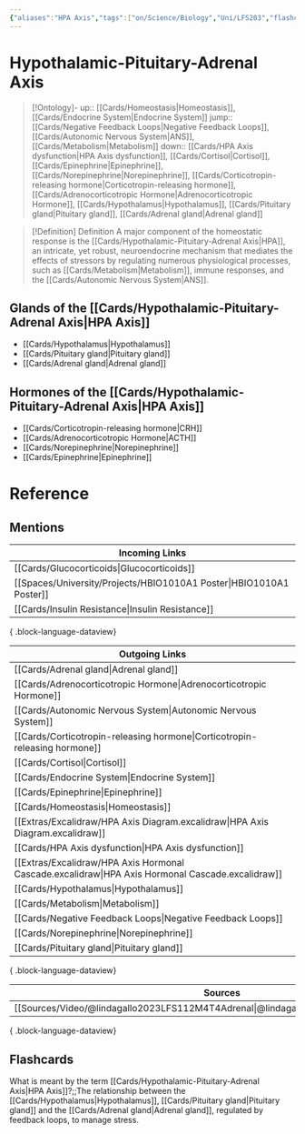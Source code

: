 ```yaml
---
{"aliases":"HPA Axis","tags":["on/Science/Biology","Uni/LFS203","flashcards/LFS203"],"date created":"2022-11-28 Mon","edited":"2023-04-06 Thu","dg-publish":true,"permalink":"/cards/hypothalamic-pituitary-adrenal-axis/","dgPassFrontmatter":true}
---
```


# Hypothalamic-Pituitary-Adrenal Axis

> [!Ontology]-
> up:: [[Cards/Homeostasis\|Homeostasis]], [[Cards/Endocrine System\|Endocrine System]]
> jump:: [[Cards/Negative Feedback Loops\|Negative Feedback Loops]], [[Cards/Autonomic Nervous System\|ANS]], [[Cards/Metabolism\|Metabolism]]
> down:: [[Cards/HPA Axis dysfunction\|HPA Axis dysfunction]], [[Cards/Cortisol\|Cortisol]], [[Cards/Epinephrine\|Epinephrine]], [[Cards/Norepinephrine\|Norepinephrine]], [[Cards/Corticotropin-releasing hormone\|Corticotropin-releasing hormone]], [[Cards/Adrenocorticotropic Hormone\|Adrenocorticotropic Hormone]], [[Cards/Hypothalamus\|Hypothalamus]], [[Cards/Pituitary gland\|Pituitary gland]], [[Cards/Adrenal gland\|Adrenal gland]]

> [!Definition] Definition
> A major component of the homeostatic response is the [[Cards/Hypothalamic-Pituitary-Adrenal Axis\|HPA]], an intricate, yet robust, neuroendocrine mechanism that mediates the effects of stressors by regulating numerous physiological processes, such as [[Cards/Metabolism\|Metabolism]], immune responses, and the [[Cards/Autonomic Nervous System\|ANS]].

<style> .container {font-family: sans-serif; text-align: center;} .button-wrapper button {z-index: 1;height: 40px; width: 100px; margin: 10px;padding: 5px;} .excalidraw .App-menu_top .buttonList { display: flex;} .excalidraw-wrapper { height: 800px; margin: 50px; position: relative;} :root[dir="ltr"] .excalidraw .layer-ui__wrapper .zen-mode-transition.App-menu_bottom--transition-left {transform: none;} </style><script src="https://cdn.jsdelivr.net/npm/react@17/umd/react.production.min.js"></script><script src="https://cdn.jsdelivr.net/npm/react-dom@17/umd/react-dom.production.min.js"></script><script type="text/javascript" src="https://cdn.jsdelivr.net/npm/@excalidraw/excalidraw@0/dist/excalidraw.production.min.js"></script><div id="HPA_Axis_Diagramexcalidraw.md1"></div><script>(function(){const InitialData={"type":"excalidraw","version":2,"source":"https://github.com/zsviczian/obsidian-excalidraw-plugin/releases/tag/2.0.18","elements":[{"type":"rectangle","version":284,"versionNonce":2032836734,"isDeleted":false,"id":"QOSTgJCF","fillStyle":"hachure","strokeWidth":1,"strokeStyle":"solid","roughness":1,"opacity":100,"angle":0,"x":-437.9992897727273,"y":-20.275074351917624,"strokeColor":"#1e1e1e","backgroundColor":"#a5d8ff","width":161.00390625,"height":59.61505681818181,"seed":1073791678,"groupIds":["GR4yJKMAbNvC2OOiKVUIG"],"frameId":null,"roundness":{"type":3},"boundElements":[{"id":"BqfgmuyKWg2zTLJ2cfhtz","type":"arrow"},{"id":"10D3DZW4syrq7oFHUvaqP","type":"arrow"}],"updated":1688803990544,"link":null,"locked":false},{"type":"text","version":105,"versionNonce":468222,"isDeleted":false,"id":"sxsEPp60","fillStyle":"hachure","strokeWidth":1,"strokeStyle":"solid","roughness":1,"opacity":100,"angle":0,"x":-426.51207386363643,"y":-1.340198863636374,"strokeColor":"#1e1e1e","backgroundColor":"transparent","width":129.33987426757812,"height":25,"seed":19098,"groupIds":["GR4yJKMAbNvC2OOiKVUIG"],"frameId":null,"roundness":null,"boundElements":[],"updated":1688803391516,"link":"[[Cards/Hypothalamus\|Hypothalamus]]","locked":false,"fontSize":20,"fontFamily":1,"text":"Hypothalamus","rawText":"[[Cards/Hypothalamus\|Hypothalamus]]","textAlign":"left","verticalAlign":"top","containerId":null,"originalText":"Hypothalamus","lineHeight":1.25,"baseline":16},{"type":"rectangle","version":128,"versionNonce":1327032126,"isDeleted":false,"id":"tzP5LW73oo-2VzT10_iix","fillStyle":"hachure","strokeWidth":1,"strokeStyle":"solid","roughness":1,"opacity":100,"angle":0,"x":-191.28335982179857,"y":-21.18600919169654,"strokeColor":"#1e1e1e","backgroundColor":"#a5d8ff","width":181.98691592116597,"height":59.439235609191996,"seed":175536254,"groupIds":["c3VvWs3DpJOq08RRGsjCB"],"frameId":null,"roundness":{"type":3},"boundElements":[{"id":"BqfgmuyKWg2zTLJ2cfhtz","type":"arrow"},{"id":"BcGV-GFkRlf5wdWeb9hvZ","type":"arrow"},{"id":"BN2bJzLvD3f1D8Bxo-GSw","type":"arrow"}],"updated":1688803977135,"link":null,"locked":false},{"type":"text","version":90,"versionNonce":2143436222,"isDeleted":false,"id":"gUkd1Rn3","fillStyle":"hachure","strokeWidth":1,"strokeStyle":"solid","roughness":1,"opacity":100,"angle":0,"x":-176.6997812735567,"y":-2.4456597686461805,"strokeColor":"#1e1e1e","backgroundColor":"transparent","width":146.59986877441406,"height":25,"seed":39754,"groupIds":["c3VvWs3DpJOq08RRGsjCB"],"frameId":null,"roundness":null,"boundElements":[],"updated":1688803446309,"link":"[[Cards/Pituitary gland\|Pituitary gland]]","locked":false,"fontSize":20,"fontFamily":1,"text":"Pituitary gland","rawText":"[[Cards/Pituitary gland\|Pituitary gland]]","textAlign":"left","verticalAlign":"top","containerId":null,"originalText":"Pituitary gland","lineHeight":1.25,"baseline":16},{"type":"arrow","version":101,"versionNonce":1108325118,"isDeleted":false,"id":"BqfgmuyKWg2zTLJ2cfhtz","fillStyle":"hachure","strokeWidth":2,"strokeStyle":"solid","roughness":1,"opacity":100,"angle":0,"x":-273.19105793028587,"y":11.836669505639122,"strokeColor":"#1e1e1e","backgroundColor":"transparent","width":78.16937909437263,"height":0.781040449123168,"seed":876635710,"groupIds":[],"frameId":null,"roundness":{"type":2},"boundElements":[],"updated":1688803462962,"link":null,"locked":false,"startBinding":{"elementId":"QOSTgJCF","focus":0.10278931267283874,"gap":3.804325592441444},"endBinding":{"elementId":"tzP5LW73oo-2VzT10_iix","focus":-0.051438347681226015,"gap":3.7383190141146656},"lastCommittedPoint":null,"startArrowhead":null,"endArrowhead":"arrow","points":[[0,0],[78.16937909437263,-0.781040449123168]]},{"type":"rectangle","version":363,"versionNonce":1448835298,"isDeleted":false,"id":"gEk57EOvtFKlBN5WyyVlp","fillStyle":"hachure","strokeWidth":1,"strokeStyle":"solid","roughness":1,"opacity":100,"angle":0,"x":96.23431488105433,"y":-23.388309057487078,"strokeColor":"#1e1e1e","backgroundColor":"#a5d8ff","width":181.98691592116597,"height":59.439235609191996,"seed":869964670,"groupIds":["ibmPso0bWizYlMMs0-SIJ","7_Lm2cu_oK2UJfn4zua8A"],"frameId":null,"roundness":{"type":3},"boundElements":[{"id":"BcGV-GFkRlf5wdWeb9hvZ","type":"arrow"},{"id":"10D3DZW4syrq7oFHUvaqP","type":"arrow"},{"id":"BN2bJzLvD3f1D8Bxo-GSw","type":"arrow"}],"updated":1688804055978,"link":null,"locked":false},{"type":"text","version":229,"versionNonce":732333758,"isDeleted":false,"id":"9qITZuAU","fillStyle":"hachure","strokeWidth":1,"strokeStyle":"solid","roughness":1,"opacity":100,"angle":0,"x":120.37890751308402,"y":-4.4724026143005915,"strokeColor":"#1e1e1e","backgroundColor":"transparent","width":131.31991577148438,"height":25,"seed":65580,"groupIds":["7_Lm2cu_oK2UJfn4zua8A"],"frameId":null,"roundness":null,"boundElements":[],"updated":1688804055978,"link":"[[Cards/Adrenal gland\|Adrenal gland]]","locked":false,"fontSize":20,"fontFamily":1,"text":"Adrenal gland","rawText":"[[Cards/Adrenal gland\|Adrenal gland]]","textAlign":"left","verticalAlign":"top","containerId":null,"originalText":"Adrenal gland","lineHeight":1.25,"baseline":16},{"type":"arrow","version":159,"versionNonce":134089890,"isDeleted":false,"id":"BcGV-GFkRlf5wdWeb9hvZ","fillStyle":"hachure","strokeWidth":2,"strokeStyle":"solid","roughness":1,"opacity":100,"angle":0,"x":-5.690944252931445,"y":8.294736754177189,"strokeColor":"#1e1e1e","backgroundColor":"transparent","width":99.55892175782401,"height":0.8056282121374654,"seed":340768318,"groupIds":[],"frameId":null,"roundness":{"type":2},"boundElements":[],"updated":1688804055978,"link":null,"locked":false,"startBinding":{"elementId":"tzP5LW73oo-2VzT10_iix","focus":-0.017459055977019772,"gap":3.6054996477011514},"endBinding":{"elementId":"gEk57EOvtFKlBN5WyyVlp","focus":-0.115725270570114,"gap":2.3663373761617663},"lastCommittedPoint":null,"startArrowhead":null,"endArrowhead":"arrow","points":[[0,0],[99.55892175782401,0.8056282121374654]]},{"type":"arrow","version":760,"versionNonce":137365118,"isDeleted":false,"id":"10D3DZW4syrq7oFHUvaqP","fillStyle":"hachure","strokeWidth":2,"strokeStyle":"solid","roughness":1,"opacity":100,"angle":0,"x":184.02075941029176,"y":-31.003873720536667,"strokeColor":"#1e1e1e","backgroundColor":"transparent","width":553.1347950970721,"height":117.61313650847683,"seed":534009762,"groupIds":[],"frameId":null,"roundness":{"type":2},"boundElements":[],"updated":1688804055978,"link":null,"locked":false,"startBinding":{"elementId":"gEk57EOvtFKlBN5WyyVlp","focus":0.5112184594359541,"gap":7.615564663049582},"endBinding":{"elementId":"QOSTgJCF","focus":-0.6023014692337738,"gap":2.219255038010772},"lastCommittedPoint":null,"startArrowhead":null,"endArrowhead":"arrow","points":[[0,0],[-245.0155999336974,-109.10359217786856],[-553.1347950970721,8.509544330608271]]},{"type":"arrow","version":254,"versionNonce":1469589602,"isDeleted":false,"id":"BN2bJzLvD3f1D8Bxo-GSw","fillStyle":"hachure","strokeWidth":2,"strokeStyle":"solid","roughness":1,"opacity":100,"angle":0,"x":155.9923610908129,"y":-25.610739140120316,"strokeColor":"#1e1e1e","backgroundColor":"transparent","width":264.35262008000217,"height":83.61070705861363,"seed":1930490594,"groupIds":[],"frameId":null,"roundness":{"type":2},"boundElements":[],"updated":1688804055978,"link":null,"locked":false,"startBinding":{"elementId":"gEk57EOvtFKlBN5WyyVlp","focus":0.2671793328537678,"gap":2.222430082633224},"endBinding":{"elementId":"tzP5LW73oo-2VzT10_iix","focus":-0.3155518578980692,"gap":2.7678907473762706},"lastCommittedPoint":null,"startArrowhead":null,"endArrowhead":"arrow","points":[[0,0],[-189.66626667231566,-81.95386785756612],[-264.35262008000217,1.6568392010475037]]},{"type":"text","version":552,"versionNonce":920007102,"isDeleted":false,"id":"jojEf4jY","fillStyle":"hachure","strokeWidth":1,"strokeStyle":"solid","roughness":1,"opacity":100,"angle":0.49338217476050517,"x":-5.338547706616907,"y":-132.10304441394854,"strokeColor":"#1e1e1e","backgroundColor":"transparent","width":145.82391357421875,"height":20,"seed":44758,"groupIds":[],"frameId":null,"roundness":null,"boundElements":[],"updated":1688803823067,"link":"[[Cards/Negative Feedback Loops\|Negative Feedback Loops]]","locked":false,"fontSize":16,"fontFamily":1,"text":"Negative Feedback","rawText":"[[Cards/Negative Feedback Loops\|Negative Feedback]]","textAlign":"left","verticalAlign":"top","containerId":null,"originalText":"Negative Feedback","lineHeight":1.25,"baseline":14},{"type":"text","version":962,"versionNonce":258114942,"isDeleted":false,"id":"WXwJFGlb","fillStyle":"hachure","strokeWidth":1,"strokeStyle":"solid","roughness":1,"opacity":100,"angle":0,"x":-73.63209797605185,"y":-64.06556801306412,"strokeColor":"#1e1e1e","backgroundColor":"transparent","width":145.82391357421875,"height":20,"seed":1390758398,"groupIds":[],"frameId":null,"roundness":null,"boundElements":[],"updated":1688803843167,"link":"[[Cards/Negative Feedback Loops\|Negative Feedback Loops]]","locked":false,"fontSize":16,"fontFamily":1,"text":"Negative Feedback","rawText":"[[Cards/Negative Feedback Loops\|Negative Feedback]]","textAlign":"left","verticalAlign":"top","containerId":null,"originalText":"Negative Feedback","lineHeight":1.25,"baseline":14},{"type":"text","version":245,"versionNonce":1303411170,"isDeleted":false,"id":"POelvM8s","fillStyle":"hachure","strokeWidth":1,"strokeStyle":"solid","roughness":1,"opacity":100,"angle":0,"x":-257.6085362252355,"y":25.034605008755307,"strokeColor":"#a5d8ff","backgroundColor":"transparent","width":29.967971801757812,"height":20,"seed":53529,"groupIds":[],"frameId":null,"roundness":null,"boundElements":[],"updated":1688804034003,"link":"[[Cards/Corticotropin-releasing hormone\|Corticotropin-releasing hormone]]","locked":false,"fontSize":16,"fontFamily":1,"text":"CRH","rawText":"[[Cards/Corticotropin-releasing hormone\|CRH]]","textAlign":"left","verticalAlign":"top","containerId":null,"originalText":"CRH","lineHeight":1.25,"baseline":14},{"type":"text","version":74,"versionNonce":1302181246,"isDeleted":false,"id":"CK7Sg1IS","fillStyle":"hachure","strokeWidth":1,"strokeStyle":"solid","roughness":1,"opacity":100,"angle":0,"x":11.691598528733266,"y":19.124095620270452,"strokeColor":"#a5d8ff","backgroundColor":"transparent","width":42.47996520996094,"height":20,"seed":2896,"groupIds":[],"frameId":null,"roundness":null,"boundElements":[],"updated":1688804042859,"link":"[[Cards/Adrenocorticotropic Hormone\|Adrenocorticotropic hormone]]","locked":false,"fontSize":16,"fontFamily":1,"text":"ACTH","rawText":"[[Cards/Adrenocorticotropic Hormone\|ACTH]]","textAlign":"left","verticalAlign":"top","containerId":null,"originalText":"ACTH","lineHeight":1.25,"baseline":14}],"appState":{"theme":"dark","viewBackgroundColor":"#ffffff","currentItemStrokeColor":"#a5d8ff","currentItemBackgroundColor":"#a5d8ff","currentItemFillStyle":"hachure","currentItemStrokeWidth":2,"currentItemStrokeStyle":"solid","currentItemRoughness":1,"currentItemOpacity":100,"currentItemFontFamily":1,"currentItemFontSize":16,"currentItemTextAlign":"left","currentItemStartArrowhead":null,"currentItemEndArrowhead":"arrow","scrollX":467.9221400051888,"scrollY":402.6601756020984,"zoom":{"value":1},"currentItemRoundness":"round","gridSize":null,"gridColor":{"Bold":"#C9C9C9FF","Regular":"#EDEDEDFF"},"currentStrokeOptions":null,"previousGridSize":null,"frameRendering":{"enabled":true,"clip":true,"name":true,"outline":true}},"files":{}};InitialData.scrollToContent=true;App=()=>{const e=React.useRef(null),t=React.useRef(null),[n,i]=React.useState({width:void 0,height:void 0});return React.useEffect(()=>{i({width:t.current.getBoundingClientRect().width,height:t.current.getBoundingClientRect().height});const e=()=>{i({width:t.current.getBoundingClientRect().width,height:t.current.getBoundingClientRect().height})};return window.addEventListener("resize",e),()=>window.removeEventListener("resize",e)},[t]),React.createElement(React.Fragment,null,React.createElement("div",{className:"excalidraw-wrapper",ref:t},React.createElement(ExcalidrawLib.Excalidraw,{ref:e,width:n.width,height:n.height,initialData:InitialData,viewModeEnabled:!0,zenModeEnabled:!0,gridModeEnabled:!1})))},excalidrawWrapper=document.getElementById("HPA_Axis_Diagramexcalidraw.md1");ReactDOM.render(React.createElement(App),excalidrawWrapper);})();</script>

## Glands of the [[Cards/Hypothalamic-Pituitary-Adrenal Axis\|HPA Axis]]

- [[Cards/Hypothalamus\|Hypothalamus]]
- [[Cards/Pituitary gland\|Pituitary gland]]
- [[Cards/Adrenal gland\|Adrenal gland]]

## Hormones of the [[Cards/Hypothalamic-Pituitary-Adrenal Axis\|HPA Axis]]

<div id="HPA_Axis_Hormonal_Cascadeexcalidraw.md2"></div><script>(function(){const InitialData={"type":"excalidraw","version":2,"source":"https://github.com/zsviczian/obsidian-excalidraw-plugin/releases/tag/2.1.0","elements":[{"type":"rectangle","version":434,"versionNonce":669634519,"isDeleted":false,"id":"Bz7oFyMRvhAOcK2qCTCvL","fillStyle":"hachure","strokeWidth":2,"strokeStyle":"solid","roughness":1,"opacity":100,"angle":0,"x":-520,"y":-360,"strokeColor":"#1e1e1e","backgroundColor":"#a5d8ff","width":339.71688165288447,"height":115,"seed":2000854713,"groupIds":[],"frameId":null,"roundness":{"type":3},"boundElements":[{"type":"text","id":"hfifAquV"},{"id":"MQU9h5-Xqq378wxAwndgo","type":"arrow"}],"updated":1711961071805,"link":null,"locked":false},{"type":"text","version":320,"versionNonce":1765651287,"isDeleted":false,"id":"hfifAquV","fillStyle":"solid","strokeWidth":1,"strokeStyle":"solid","roughness":1,"opacity":100,"angle":0,"x":-501.2154727477765,"y":-337.5,"strokeColor":"#1e1e1e","backgroundColor":"transparent","width":302.1478271484375,"height":70,"seed":96453,"groupIds":[],"frameId":null,"roundness":{"type":1},"boundElements":[],"updated":1711961065712,"link":"[[Cards/Corticotropin-releasing hormone\|Corticotropin-releasing hormone]]","locked":false,"fontSize":28,"fontFamily":1,"text":"Corticotropin-releasing\nhormone","rawText":"[[Cards/Corticotropin-releasing hormone\|Corticotropin-releasing hormone]]","textAlign":"center","verticalAlign":"middle","containerId":"Bz7oFyMRvhAOcK2qCTCvL","originalText":"Corticotropin-releasing hormone","lineHeight":1.25},{"type":"rectangle","version":219,"versionNonce":1647636887,"isDeleted":false,"id":"uHuPDVzdiQaM6KYxDXkk2","fillStyle":"hachure","strokeWidth":2,"strokeStyle":"solid","roughness":1,"opacity":100,"angle":0,"x":-465.31610577839365,"y":-122.56682884596177,"strokeColor":"#1e1e1e","backgroundColor":"#a5d8ff","width":243.69802856445312,"height":60.5062255859375,"seed":1888005913,"groupIds":[],"frameId":null,"roundness":{"type":3},"boundElements":[{"type":"text","id":"VULc0DnJ"},{"id":"NFOfeG5MmP3v1elJ-MxMg","type":"arrow"},{"id":"JVdOfwIzwVPjOXbnhmPbE","type":"arrow"},{"id":"MQU9h5-Xqq378wxAwndgo","type":"arrow"}],"updated":1711961109421,"link":null,"locked":false},{"type":"text","version":145,"versionNonce":2079368887,"isDeleted":false,"id":"VULc0DnJ","fillStyle":"solid","strokeWidth":1,"strokeStyle":"solid","roughness":1,"opacity":100,"angle":0,"x":-380.63708203571787,"y":-109.81371605299302,"strokeColor":"#1e1e1e","backgroundColor":"transparent","width":74.33998107910156,"height":35,"seed":7893,"groupIds":[],"frameId":null,"roundness":{"type":1},"boundElements":[],"updated":1711961109421,"link":"[[Cards/Adrenocorticotropic Hormone\|Adrenocorticotropic hormone]]","locked":false,"fontSize":28,"fontFamily":1,"text":"ACTH","rawText":"[[Cards/Adrenocorticotropic Hormone\|ACTH]]","textAlign":"center","verticalAlign":"middle","containerId":"uHuPDVzdiQaM6KYxDXkk2","originalText":"ACTH","lineHeight":1.25},{"type":"rectangle","version":719,"versionNonce":668245591,"isDeleted":false,"id":"11vRtk8lwzz92HCV8qCER","fillStyle":"hachure","strokeWidth":2,"strokeStyle":"solid","roughness":1,"opacity":100,"angle":0,"x":-272.5262309543135,"y":32.97166654946079,"strokeColor":"#1e1e1e","backgroundColor":"#a5d8ff","width":214.63378001220042,"height":80,"seed":1892530135,"groupIds":[],"frameId":null,"roundness":{"type":3},"boundElements":[{"type":"text","id":"mW2xlomu"},{"id":"NFOfeG5MmP3v1elJ-MxMg","type":"arrow"}],"updated":1711961084279,"link":null,"locked":false},{"type":"text","version":656,"versionNonce":163842169,"isDeleted":false,"id":"mW2xlomu","fillStyle":"solid","strokeWidth":1,"strokeStyle":"solid","roughness":1,"opacity":100,"angle":0,"x":-256.9232768002641,"y":55.47166654946079,"strokeColor":"#1e1e1e","backgroundColor":"transparent","width":183.42787170410156,"height":35,"seed":1075225847,"groupIds":[],"frameId":null,"roundness":{"type":1},"boundElements":[],"updated":1711960958609,"link":"[[Cards/Norepinephrine\|Norepinephrine]]","locked":false,"fontSize":28,"fontFamily":1,"text":"Norepinephrine","rawText":"[[Cards/Norepinephrine\|Norepinephrine]]","textAlign":"center","verticalAlign":"middle","containerId":"11vRtk8lwzz92HCV8qCER","originalText":"Norepinephrine","lineHeight":1.25},{"type":"rectangle","version":820,"versionNonce":185622521,"isDeleted":false,"id":"K8Q3o95dH0JUEv0nGs8PT","fillStyle":"hachure","strokeWidth":2,"strokeStyle":"solid","roughness":1,"opacity":100,"angle":0,"x":-600,"y":40,"strokeColor":"#1e1e1e","backgroundColor":"#a5d8ff","width":163.43759216962738,"height":80,"seed":911664537,"groupIds":[],"frameId":null,"roundness":{"type":3},"boundElements":[{"type":"text","id":"TFBdXNkM"},{"id":"JVdOfwIzwVPjOXbnhmPbE","type":"arrow"}],"updated":1711961081316,"link":null,"locked":false},{"type":"text","version":759,"versionNonce":814235545,"isDeleted":false,"id":"TFBdXNkM","fillStyle":"solid","strokeWidth":1,"strokeStyle":"solid","roughness":1,"opacity":100,"angle":0,"x":-588.9811474576668,"y":62.5,"strokeColor":"#1e1e1e","backgroundColor":"transparent","width":141.39988708496094,"height":35,"seed":1970850425,"groupIds":[],"frameId":null,"roundness":{"type":1},"boundElements":[],"updated":1711961077691,"link":"[[Cards/Epinephrine\|Epinephrine]]","locked":false,"fontSize":28,"fontFamily":1,"text":"Epinephrine","rawText":"[[Cards/Epinephrine\|Epinephrine]]","textAlign":"center","verticalAlign":"middle","containerId":"K8Q3o95dH0JUEv0nGs8PT","originalText":"Epinephrine","lineHeight":1.25},{"type":"arrow","version":842,"versionNonce":1511333015,"isDeleted":false,"id":"NFOfeG5MmP3v1elJ-MxMg","fillStyle":"solid","strokeWidth":2,"strokeStyle":"solid","roughness":1,"opacity":100,"angle":0,"x":-345.5006564812428,"y":-61.060603260024266,"strokeColor":"#1e1e1e","backgroundColor":"transparent","width":161.9058990035192,"height":91.72342111868238,"seed":157264151,"groupIds":[],"frameId":null,"roundness":{"type":2},"boundElements":[{"type":"text","id":"Hkb6UzSY"}],"updated":1711961169515,"link":null,"locked":false,"startBinding":{"elementId":"uHuPDVzdiQaM6KYxDXkk2","gap":1,"focus":0.32639052424694054},"endBinding":{"elementId":"11vRtk8lwzz92HCV8qCER","gap":2.3088486908026766,"focus":0.31640754843929786},"lastCommittedPoint":null,"startArrowhead":null,"endArrowhead":"arrow","points":[[0,0],[161.9058990035192,91.72342111868238]]},{"type":"arrow","version":1064,"versionNonce":583672535,"isDeleted":false,"id":"JVdOfwIzwVPjOXbnhmPbE","fillStyle":"solid","strokeWidth":2,"strokeStyle":"solid","roughness":1,"opacity":100,"angle":0,"x":-357.89411046950363,"y":-60.165373434330874,"strokeColor":"#1e1e1e","backgroundColor":"transparent","width":151.6629647147289,"height":97.37893211744611,"seed":1771638265,"groupIds":[],"frameId":null,"roundness":{"type":2},"boundElements":[{"type":"text","id":"jxbynbCx"}],"updated":1711961169515,"link":null,"locked":false,"startBinding":{"elementId":"uHuPDVzdiQaM6KYxDXkk2","gap":1.8952298256933773,"focus":-0.21094384286495363},"endBinding":{"elementId":"K8Q3o95dH0JUEv0nGs8PT","gap":2.7864413168847477,"focus":-0.40213125238917213},"lastCommittedPoint":null,"startArrowhead":null,"endArrowhead":"arrow","points":[[0,0],[-151.6629647147289,97.37893211744611]]},{"type":"arrow","version":917,"versionNonce":1361020503,"isDeleted":false,"id":"MQU9h5-Xqq378wxAwndgo","fillStyle":"solid","strokeWidth":2,"strokeStyle":"solid","roughness":1,"opacity":100,"angle":0,"x":-343.4618842814299,"y":-242.55748240026472,"strokeColor":"#1e1e1e","backgroundColor":"transparent","width":15.125030440738499,"height":114.2105040649401,"seed":86540407,"groupIds":[],"frameId":null,"roundness":{"type":2},"boundElements":[{"type":"text","id":"FpkHsgHe"}],"updated":1711961169515,"link":null,"locked":false,"startBinding":{"elementId":"Bz7oFyMRvhAOcK2qCTCvL","gap":2.4425175997352824,"focus":-0.08074922318437264},"endBinding":{"elementId":"uHuPDVzdiQaM6KYxDXkk2","gap":5.780149489362856,"focus":-0.15883563248464871},"lastCommittedPoint":null,"startArrowhead":null,"endArrowhead":"arrow","points":[[0,0],[-5.494954902742677,43.18598467129496],[-15.125030440738499,114.2105040649401]]},{"type":"text","version":13,"versionNonce":484821623,"isDeleted":false,"id":"FpkHsgHe","fillStyle":"solid","strokeWidth":1,"strokeStyle":"solid","roughness":1,"opacity":100,"angle":0,"x":-407.59224419251314,"y":-202.98752975463867,"strokeColor":"#1e1e1e","backgroundColor":"transparent","width":125.80790710449219,"height":40,"seed":3655,"groupIds":[],"frameId":null,"roundness":{"type":1},"boundElements":[],"updated":1711961169513,"link":"[[Cards/Hypothalamus\|Hypothalamus]]","locked":false,"fontSize":16,"fontFamily":1,"text":"Hypothalamus ->\nPituitary gland","rawText":"[[Cards/Hypothalamus\|Hypothalamus]] -> [[Cards/Pituitary gland\|Pituitary gland]]","textAlign":"center","verticalAlign":"middle","containerId":"MQU9h5-Xqq378wxAwndgo","originalText":"Hypothalamus -> Pituitary gland","lineHeight":1.25},{"type":"text","version":6,"versionNonce":1172482519,"isDeleted":false,"id":"Hkb6UzSY","fillStyle":"solid","strokeWidth":1,"strokeStyle":"solid","roughness":1,"opacity":100,"angle":0,"x":-350.0770387740562,"y":-51.967600682655245,"strokeColor":"#1e1e1e","backgroundColor":"transparent","width":139.61590576171875,"height":40,"seed":96174,"groupIds":[],"frameId":null,"roundness":{"type":1},"boundElements":[],"updated":1711961169514,"link":"[[Cards/Pituitary gland\|Pituitary gland]]","locked":false,"fontSize":16,"fontFamily":1,"text":"Pituitary gland ->\nAdrenal gland","rawText":"[[Cards/Pituitary gland\|Pituitary gland]] -> [[Cards/Adrenal gland\|Adrenal gland]]","textAlign":"center","verticalAlign":"middle","containerId":"NFOfeG5MmP3v1elJ-MxMg","originalText":"Pituitary gland -> Adrenal gland","lineHeight":1.25},{"type":"text","version":3,"versionNonce":649020727,"isDeleted":false,"id":"jxbynbCx","fillStyle":"solid","strokeWidth":1,"strokeStyle":"solid","roughness":1,"opacity":100,"angle":0,"x":-579.2041542342931,"y":-42.01602454696777,"strokeColor":"#1e1e1e","backgroundColor":"transparent","width":139.61590576171875,"height":40,"seed":13318,"groupIds":[],"frameId":null,"roundness":{"type":1},"boundElements":[],"updated":1711961169514,"link":"[[Cards/Pituitary gland\|Pituitary gland]]","locked":false,"fontSize":16,"fontFamily":1,"text":"Pituitary gland ->\nAdrenal gland","rawText":"[[Cards/Pituitary gland\|Pituitary gland]] -> [[Cards/Adrenal gland\|Adrenal gland]]","textAlign":"center","verticalAlign":"middle","containerId":"JVdOfwIzwVPjOXbnhmPbE","originalText":"Pituitary gland -> Adrenal gland","lineHeight":1.25}],"appState":{"theme":"dark","viewBackgroundColor":"#ffffff","currentItemStrokeColor":"#1e1e1e","currentItemBackgroundColor":"#a5d8ff","currentItemFillStyle":"hachure","currentItemStrokeWidth":2,"currentItemStrokeStyle":"solid","currentItemRoughness":1,"currentItemOpacity":100,"currentItemFontFamily":1,"currentItemFontSize":16,"currentItemTextAlign":"left","currentItemStartArrowhead":null,"currentItemEndArrowhead":"arrow","scrollX":614.3553237783483,"scrollY":488.5089111328125,"zoom":{"value":1},"currentItemRoundness":"round","gridSize":null,"gridColor":{"Bold":"#C9C9C9FF","Regular":"#EDEDEDFF"},"currentStrokeOptions":null,"previousGridSize":null,"frameRendering":{"enabled":true,"clip":true,"name":true,"outline":true}},"files":{}};InitialData.scrollToContent=true;App=()=>{const e=React.useRef(null),t=React.useRef(null),[n,i]=React.useState({width:void 0,height:void 0});return React.useEffect(()=>{i({width:t.current.getBoundingClientRect().width,height:t.current.getBoundingClientRect().height});const e=()=>{i({width:t.current.getBoundingClientRect().width,height:t.current.getBoundingClientRect().height})};return window.addEventListener("resize",e),()=>window.removeEventListener("resize",e)},[t]),React.createElement(React.Fragment,null,React.createElement("div",{className:"excalidraw-wrapper",ref:t},React.createElement(ExcalidrawLib.Excalidraw,{ref:e,width:n.width,height:n.height,initialData:InitialData,viewModeEnabled:!0,zenModeEnabled:!0,gridModeEnabled:!1})))},excalidrawWrapper=document.getElementById("HPA_Axis_Hormonal_Cascadeexcalidraw.md2");ReactDOM.render(React.createElement(App),excalidrawWrapper);})();</script>

- [[Cards/Corticotropin-releasing hormone\|CRH]]
- [[Cards/Adrenocorticotropic Hormone\|ACTH]]
- [[Cards/Norepinephrine\|Norepinephrine]]
- [[Cards/Epinephrine\|Epinephrine]]

# Reference

## Mentions

| Incoming Links                                                         |
| ---------------------------------------------------------------------- |
| [[Cards/Glucocorticoids\|Glucocorticoids]]                          |
| [[Spaces/University/Projects/HBIO1010A1 Poster\|HBIO1010A1 Poster]] |
| [[Cards/Insulin Resistance\|Insulin Resistance]]                    |

{ .block-language-dataview}

| Outgoing Links                                                                                      |
| --------------------------------------------------------------------------------------------------- |
| [[Cards/Adrenal gland\|Adrenal gland]]                                                           |
| [[Cards/Adrenocorticotropic Hormone\|Adrenocorticotropic Hormone]]                               |
| [[Cards/Autonomic Nervous System\|Autonomic Nervous System]]                                     |
| [[Cards/Corticotropin-releasing hormone\|Corticotropin-releasing hormone]]                       |
| [[Cards/Cortisol\|Cortisol]]                                                                     |
| [[Cards/Endocrine System\|Endocrine System]]                                                     |
| [[Cards/Epinephrine\|Epinephrine]]                                                               |
| [[Cards/Homeostasis\|Homeostasis]]                                                               |
| [[Extras/Excalidraw/HPA Axis Diagram.excalidraw\|HPA Axis Diagram.excalidraw]]                   |
| [[Cards/HPA Axis dysfunction\|HPA Axis dysfunction]]                                             |
| [[Extras/Excalidraw/HPA Axis Hormonal Cascade.excalidraw\|HPA Axis Hormonal Cascade.excalidraw]] |
| [[Cards/Hypothalamus\|Hypothalamus]]                                                             |
| [[Cards/Metabolism\|Metabolism]]                                                                 |
| [[Cards/Negative Feedback Loops\|Negative Feedback Loops]]                                       |
| [[Cards/Norepinephrine\|Norepinephrine]]                                                         |
| [[Cards/Pituitary gland\|Pituitary gland]]                                                       |

{ .block-language-dataview}

| Sources                                                                                 |
| --------------------------------------------------------------------------------------- |
| [[Sources/Video/@lindagallo2023LFS112M4T4Adrenal\|@lindagallo2023LFS112M4T4Adrenal]] |

{ .block-language-dataview}

## Flashcards

What is meant by the term [[Cards/Hypothalamic-Pituitary-Adrenal Axis\|HPA Axis]]?;;The relationship between the [[Cards/Hypothalamus\|Hypothalamus]], [[Cards/Pituitary gland\|Pituitary gland]] and the [[Cards/Adrenal gland\|Adrenal gland]], regulated by feedback loops, to manage stress.
<!--SR:!2025-05-19,27,270-->